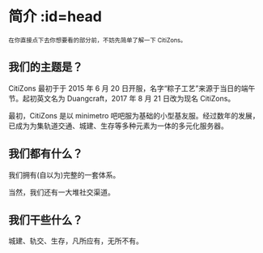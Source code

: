 # 简介 :id=head

<small>在你直接点下去你想要看的部分前，不妨先简单了解一下 CitiZons。</small>

## 我们的主题是？

CitiZons 最初于于 2015 年 6 月 20 日开服，名字“粽子工艺”来源于当日的端午节。起初英文名为 Duangcraft，2017 年 8 月 21 日改为现名 CitiZons。

最初，CitiZons 是以 minimetro 吧吧服为基础的小型基友服。经过数年的发展，已成为为集轨道交通、城建、生存等多种元素为一体的多元化服务器。

## 我们都有什么？

我们拥有\(自以为\)完整的一套体系。

当然，我们还有一大堆社交渠道。

## 我们干些什么？

城建、轨交、生存，凡所应有，无所不有。
